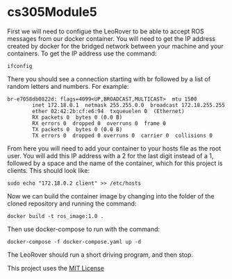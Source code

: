 # cs305Module5
First we will need to configue the LeoRover to be able to accept ROS messages from our docker container. You will need to get the IP address created by docker for the bridged network between your machine and your containers. To get the IP address use the command:

```
ifconfig
```

There you should see a connection starting with br followed by a list of random letters and numbers. For example:

```
br-e7058db0822d: flags=4099<UP,BROADCAST,MULTICAST>  mtu 1500
        inet 172.18.0.1  netmask 255.255.0.0  broadcast 172.18.255.255
        ether 02:42:2b:cf:e6:94  txqueuelen 0  (Ethernet)
        RX packets 0  bytes 0 (0.0 B)
        RX errors 0  dropped 0  overruns 0  frame 0
        TX packets 0  bytes 0 (0.0 B)
        TX errors 0  dropped 0 overruns 0  carrier 0  collisions 0
 ```

From here you will need to add your container to your hosts file as the root user. You will add this IP address with a 2 for the last digit instead of a 1, followed by a space and the name of the container, which for this project is clients. This should look like:

```
sudo echo "172.18.0.2 client" >> /etc/hosts
```

Now we can build the container image by changing into the folder of the cloned repository and running the command:

```
docker build -t ros_image:1.0 .
```

Then use docker-compose to run with the command:

```
docker-compose -f docker-compose.yaml up -d
```

The LeoRover should run a short driving program, and then stop.

This project uses the [MIT License](LICENSE)
